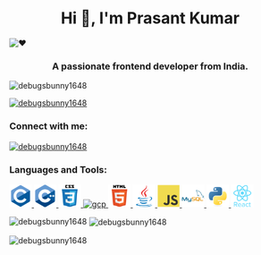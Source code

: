 <h1 align="center">Hi 👋, I'm Prasant Kumar</h1>
<img src="https://img.freepik.com/free-photo/rear-view-programmer-working-all-night-long_1098-18697.jpg?size=626&ext=jpg&ga=GA1.1.2116753496.1709271719&semt=ais" alt="❤️">
<h3 align="center">A passionate frontend developer from India.</h3>

<p align="left"> <img src="https://komarev.com/ghpvc/?username=debugsbunny1648&label=Profile%20views&color=0e75b6&style=flat" alt="debugsbunny1648" /> </p>

<p align="left"> <a href="https://twitter.com/debugsbunny1648" target="blank"><img src="https://img.shields.io/twitter/follow/debugsbunny1648?logo=twitter&style=for-the-badge" alt="debugsbunny1648" /></a> </p>

<h3 align="left">Connect with me:</h3>
<p align="left">
<a href="https://twitter.com/debugsbunny1648" target="blank"><img align="center" src="https://raw.githubusercontent.com/rahuldkjain/github-profile-readme-generator/master/src/images/icons/Social/twitter.svg" alt="debugsbunny1648" height="30" width="40" /></a>
</p>

<h3 align="left">Languages and Tools:</h3>
<p align="left"> <a href="https://www.cprogramming.com/" target="_blank" rel="noreferrer"> <img src="https://raw.githubusercontent.com/devicons/devicon/master/icons/c/c-original.svg" alt="c" width="40" height="40"/> </a> <a href="https://www.w3schools.com/cpp/" target="_blank" rel="noreferrer"> <img src="https://raw.githubusercontent.com/devicons/devicon/master/icons/cplusplus/cplusplus-original.svg" alt="cplusplus" width="40" height="40"/> </a> <a href="https://www.w3schools.com/css/" target="_blank" rel="noreferrer"> <img src="https://raw.githubusercontent.com/devicons/devicon/master/icons/css3/css3-original-wordmark.svg" alt="css3" width="40" height="40"/> </a> <a href="https://cloud.google.com" target="_blank" rel="noreferrer"> <img src="https://www.vectorlogo.zone/logos/google_cloud/google_cloud-icon.svg" alt="gcp" width="40" height="40"/> </a> <a href="https://www.w3.org/html/" target="_blank" rel="noreferrer"> <img src="https://raw.githubusercontent.com/devicons/devicon/master/icons/html5/html5-original-wordmark.svg" alt="html5" width="40" height="40"/> </a> <a href="https://www.java.com" target="_blank" rel="noreferrer"> <img src="https://raw.githubusercontent.com/devicons/devicon/master/icons/java/java-original.svg" alt="java" width="40" height="40"/> </a> <a href="https://developer.mozilla.org/en-US/docs/Web/JavaScript" target="_blank" rel="noreferrer"> <img src="https://raw.githubusercontent.com/devicons/devicon/master/icons/javascript/javascript-original.svg" alt="javascript" width="40" height="40"/> </a> <a href="https://www.mysql.com/" target="_blank" rel="noreferrer"> <img src="https://raw.githubusercontent.com/devicons/devicon/master/icons/mysql/mysql-original-wordmark.svg" alt="mysql" width="40" height="40"/> </a> <a href="https://www.python.org" target="_blank" rel="noreferrer"> <img src="https://raw.githubusercontent.com/devicons/devicon/master/icons/python/python-original.svg" alt="python" width="40" height="40"/> </a> <a href="https://reactjs.org/" target="_blank" rel="noreferrer"> <img src="https://raw.githubusercontent.com/devicons/devicon/master/icons/react/react-original-wordmark.svg" alt="react" width="40" height="40"/> </a> </p>

<p><img align="left" src="https://github-readme-stats.vercel.app/api/top-langs?username=debugsbunny1648&show_icons=true&locale=en&layout=compact" alt="debugsbunny1648" /></p>

<p>&nbsp;<img align="center" src="https://github-readme-stats.vercel.app/api?username=debugsbunny1648&show_icons=true&locale=en" alt="debugsbunny1648" /></p>

<p><img align="center" src="https://github-readme-streak-stats.herokuapp.com/?user=debugsbunny1648&" alt="debugsbunny1648" /></p>
